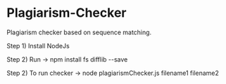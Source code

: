 # Plagiarism-Checker
Plagiarism checker based on sequence matching. 

Step 1) Install NodeJs


Step 2) Run -> npm install fs difflib --save


Step 2) To run checker -> node plagiarismChecker.js filename1 filename2

